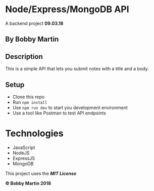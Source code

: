# Node/Express/MongoDB API
A backend project **09.03.18**

## By Bobby Martin

## Description
This is a simple API that lets you submit notes with a title and a body.

## Setup
* Clone this repo
* Run `npm install`
* Use `npm run dev` to start you development environment
* Use a tool like Postman to test API endpoints

# Technologies
* JavaScript
* NodeJS
* ExpressJS
* MongoDB

This project uses the **_MIT License_**

**&copy; Bobby Martin 2018**
